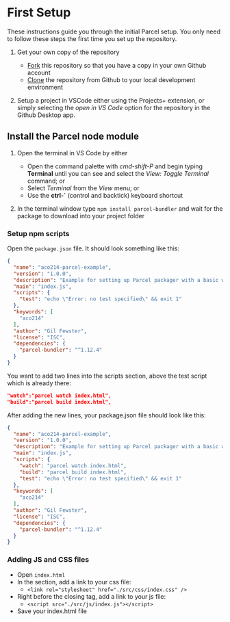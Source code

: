 # First Setup

These instructions guide you through the initial Parcel setup. You only need to follow these steps the first time you set up the repository.

1. Get your own copy of the repository

   - [Fork](https://docs.github.com/en/free-pro-team@latest/desktop/contributing-and-collaborating-using-github-desktop/cloning-and-forking-repositories-from-github-desktop#forking-repositories) this repository so that you have a copy in your own Github account
   - [Clone](https://docs.github.com/en/free-pro-team@latest/desktop/contributing-and-collaborating-using-github-desktop/cloning-and-forking-repositories-from-github-desktop#cloning-repositories) the repository from Github to your local development environment

2. Setup a project in VSCode either using the Projects+ extension, or simply selecting the _open in VS Code_ option for the repository in the Github Desktop app.

## Install the Parcel node module

1. Open the terminal in VS Code by either
   - Open the command palette with _cmd-shift-P_ and begin typing **Terminal** until you can see and select the _View: Toggle Terminal_ command; or
   - Select _Terminal_ from the _View_ menu; or
   - Use the **ctrl-`** (control and backtick) keyboard shortcut


2. In the terminal window type `npm install parcel-bundler` and wait for the package to download into your project folder

### Setup npm scripts

Open the `package.json` file. It should look something like this:

```JSON
{
  "name": "aco214-parcel-example",
  "version": "1.0.0",
  "description": "Example for setting up Parcel packager with a basic web project",
  "main": "index.js",
  "scripts": {
    "test": "echo \"Error: no test specified\" && exit 1"
  },
  "keywords": [
    "aco214"
  ],
  "author": "Gil Fewster",
  "license": "ISC",
  "dependencies": {
    "parcel-bundler": "^1.12.4"
  }
}

```

You want to add two lines into the scripts section, above the test script which is already there:

```JSON
"watch":"parcel watch index.html",
"build":"parcel build index.html",
```

After adding the new lines, your package.json file should look like this:

```JSON
{
  "name": "aco214-parcel-example",
  "version": "1.0.0",
  "description": "Example for setting up Parcel packager with a basic web project",
  "main": "index.js",
  "scripts": {
    "watch": "parcel watch index.html",
    "build": "parcel build index.html",
    "test": "echo \"Error: no test specified\" && exit 1"
  },
  "keywords": [
    "aco214"
  ],
  "author": "Gil Fewster",
  "license": "ISC",
  "dependencies": {
    "parcel-bundler": "^1.12.4"
  }
}

```

### Adding JS and CSS files

- Open `index.html`
- In the <head> section, add a link to your css file:
  - `<link rel="stylesheet" href="./src/css/index.css" />`
- Right before the closing </body> tag, add a link to your js file:
  - `<script src="./src/js/index.js"></script>`
- Save your index.html file
